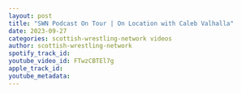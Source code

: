 ```yaml
---
layout: post
title: "SWN Podcast On Tour | On Location with Caleb Valhalla"
date: 2023-09-27
categories: scottish-wrestling-network videos
author: scottish-wrestling-network
spotify_track_id: 
youtube_video_id: FTwzCBTEl7g
apple_track_id: 
youtube_metadata: 
---
```

